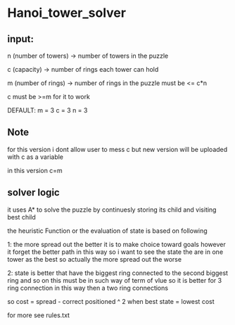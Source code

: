 # Hanoi_tower_solver

## input:
n (number of towers) -> number of towers in the puzzle


c (capacity) -> number of rings each tower can hold


m (number of rings) -> number of rings in the puzzle must be <= c*n

c must be >=m for it to work

DEFAULT:
    m = 3
    c = 3 
    n = 3
## Note
for this version i dont allow user to mess c but new version will be uploaded with c as a variable 

in this version c=m
## solver logic

it uses A* to solve the puzzle by continuesly storing its child and visiting best child 

the heuristic Function or the evaluation of state is based on following

1: the more spread out the better it is to make choice toward goals however it forget the better path in this way so i want to see the state the are in one tower as the best so actually the more spread out the worse

2: state is better that have the biggest ring connected to the second biggest ring and so on
 this must be in such way of term of vlue so it is better for 3 ring connection in this way then
  a two ring connections

so cost = spread - correct positioned ^ 2 when best state = lowest cost

for more see rules.txt 